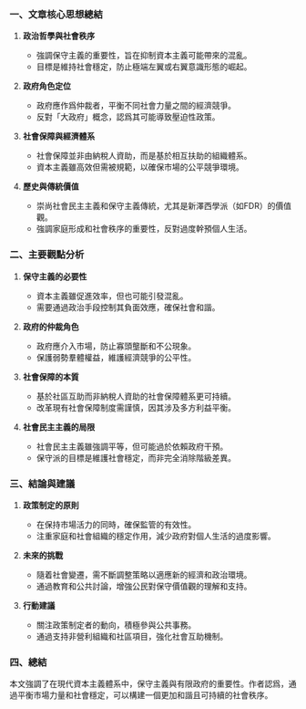 ### 一、文章核心思想總結

1. **政治哲學與社會秩序**
   - 強調保守主義的重要性，旨在抑制資本主義可能帶來的混亂。
   - 目標是維持社會穩定，防止極端左翼或右翼意識形態的崛起。

2. **政府角色定位**
   - 政府應作爲仲裁者，平衡不同社會力量之間的經濟競爭。
   - 反對「大政府」概念，認爲其可能導致壓迫性政策。

3. **社會保障與經濟體系**
   - 社會保障並非由納稅人資助，而是基於相互扶助的組織體系。
   - 資本主義雖高效但需被規範，以確保市場的公平競爭環境。

4. **歷史與傳統價值**
   - 崇尚社會民主主義和保守主義傳統，尤其是新澤西學派（如FDR）的價值觀。
   - 強調家庭形成和社會秩序的重要性，反對過度幹預個人生活。

### 二、主要觀點分析

1. **保守主義的必要性**
   - 資本主義雖促進效率，但也可能引發混亂。
   - 需要通過政治手段控制其負面效應，確保社會和諧。

2. **政府的仲裁角色**
   - 政府應介入市場，防止寡頭壟斷和不公現象。
   - 保護弱勢羣體權益，維護經濟競爭的公平性。

3. **社會保障的本質**
   - 基於社區互助而非納稅人資助的社會保障體系更可持續。
   - 改革現有社會保障制度需謹慎，因其涉及多方利益平衡。

4. **社會民主主義的局限**
   - 社會民主主義雖強調平等，但可能過於依賴政府干預。
   - 保守派的目標是維護社會穩定，而非完全消除階級差異。

### 三、結論與建議

1. **政策制定的原則**
   - 在保持市場活力的同時，確保監管的有效性。
   - 注重家庭和社會組織的穩定作用，減少政府對個人生活的過度影響。

2. **未來的挑戰**
   - 隨着社會變遷，需不斷調整策略以適應新的經濟和政治環境。
   - 通過教育和公共討論，增強公民對保守價值觀的理解和支持。

3. **行動建議**
   - 關注政策制定者的動向，積極參與公共事務。
   - 通過支持非營利組織和社區項目，強化社會互助機制。

### 四、總結

本文強調了在現代資本主義體系中，保守主義與有限政府的重要性。作者認爲，通過平衡市場力量和社會穩定，可以構建一個更加和諧且可持續的社會秩序。